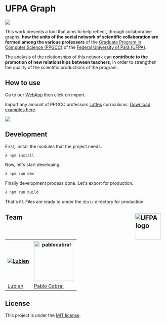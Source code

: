 # UFPA Graph

![](https://i.imgur.com/HkrR7s5.jpg)

This work presents a tool that aims to help reflect, through
collaborative graphs, **how the units of the social network of scientific
collaboration are formed among the various professors** of the [
Graduate Program in Computer Science (PPGCC)](http://www.ufpa.br/ppgcc/) of the 
[Federal University of Pará (UFPA)](https://portal.ufpa.br/). 

The analysis of the relationships of this network can **contribute to the
promotion of new relationships between teachers**, in order to strengthen the
quality of the scientific productions of the program.

## How to use

Go to our [WebApp](https://graphs-class.github.io/ufpa-graph/) then click on import.

Import any amount of PPGCC professors [Lattes](https://en.wikipedia.org/wiki/Lattes_Platform) curriculums. [Download examples here](https://www.dropbox.com/sh/lsr6al3t3svggkt/AAAOy1FA9WODw1bkpgUaY-nsa?dl=0).

![](https://i.imgur.com/FdyGa2k.jpg)

## Development

First, install the modules that the project needs.

```bash
λ npm install
```

Now, let's start developing.
```bash
λ npm run dev
```

Finally development process done. Let's export for production.

```bash
λ npm run build
```

That's it!. Files are ready to under the `dist/` directory for production.

<div>
  <h2>
    Team<a href="https://portal.ufpa.br/" target="_blank"><img src="https://i.imgur.com/Oyar1z6.png" alt="UFPA logo" align="right" height="84"/></a>
  </h2>
</div>

<table style="width:100%">
  <tr>
    <th>
      <a href="http://lubien.me" title="Lubien">
        <img src="https://avatars.githubusercontent.com/u/9121359?s=130" alt="Lubien"/>
      </a>
    </th>
    <th>
      <a href="https://github.com/pablocabral" title="pablocabral">
        <img width=130 src="https://avatars.githubusercontent.com/u/14046741?s=130" alt="pablocabral"/>
      </a>
    </th>
  </tr>
  
  <tr>
    <td><a href="http://lubien.me" title="Lubien">Lubien</a></td>
    <td><a href="https://github.com/pablocabral" title="pablocabral">Pablo Cabral</a></td> 
  </tr>
</table>

## License

This project is under the [MIT license](LICENSE.md).
